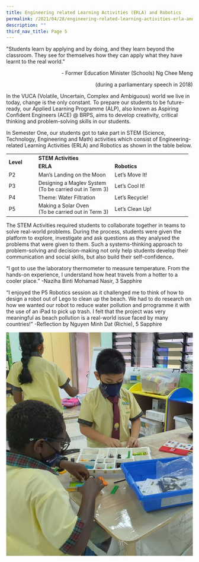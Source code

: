 ```yaml
---
title: Engineering related Learning Activities (ERLA) and Robotics
permalink: /2021/04/28/engineering-related-learning-activities-erla-and-robotics/
description: ""
third_nav_title: Page 5
---
```

<p>"Students learn by applying and by doing, and they learn beyond the classroom. They see for themselves how they can apply what they have learnt to the real world."</p>
<p style="text-align: right;">- Former Education Minister (Schools) Ng Chee Meng</p>
<p style="text-align: right;">(during a parliamentary speech in 2018)</p>
<p>In the VUCA (Volatile, Uncertain, Complex and Ambiguous) world we live in today, change is the only constant. To prepare our students to be future-ready, our Applied Learning Programme (ALP), also known as Aspiring Confident Engineers (ACE) @ BRPS, aims to develop creativity, critical thinking and problem-solving skills in our students.</p>
<p>In Semester One, our students got to take part in STEM (Science, Technology, Engineering and Math) activities which consist of Engineering-related Learning Activities (ERLA) and Robotics as shown in the table below.</p>
<table>
<tbody>
<tr>
<td rowspan="2" width="66"><strong>Level</strong></td>
<td colspan="2" width="384"><strong>STEM Activities</strong></td>
</tr>
<tr>
<td width="192"><strong>ERLA</strong></td>
<td width="192"><strong>Robotics</strong></td>
</tr>
<tr>
<td width="66">P2</td>
<td width="192">Man&rsquo;s Landing on the Moon</td>
<td width="192">Let&rsquo;s Move It!</td>
</tr>
<tr>
<td width="66">P3</td>
<td width="192">Designing a Maglev System
<br>(To be carried out in Term 3)
</td>
<td width="192">Let&rsquo;s Cool It!</td>
</tr>
<tr>
<td width="66">P4</td>
<td width="192">Theme: Water Filtration</td>
<td width="192">Let&rsquo;s Recycle!</td>
</tr>
<tr>
<td width="66">P5</td>
<td width="192">Making a Solar Oven
<br>(To be carried out in Term 3)
</td>
<td width="192">Let&rsquo;s Clean Up!</td>
</tr>
</tbody>
</table>
<p>The STEM Activities required students to collaborate together in teams to solve real-world problems. During the process, students were given the platform to explore, investigate and ask questions as they analysed the problems that were given to them. Such a systems-thinking approach to problem-solving and decision-making not only help students develop their communication and social skills, but also build their self-confidence<strong>.</strong></p>
<p>&ldquo;I got to use the laboratory thermometer to measure temperature. From the hands-on experience, I understand how heat travels from a hotter to a cooler place.&rdquo; -Naziha Binti Mohamad Nasir, 3 Sapphire</p>
<p>&ldquo;I enjoyed the P5 Robotics session as it challenged me to think of how to design a robot out of Lego to clean up the beach. We had to do research on how we wanted our robot to reduce water pollution and prrogramme it with the use of an iPad to pick up trash. I felt that the project was very meaningful as beach pollution is a real-world issue faced by many countries!&rdquo; -Reflection by Nguyen Minh Dat (Richie), 5 Sapphire</p>
<img src="/images/ALP-Highlights-Photo-768x917.jpg">